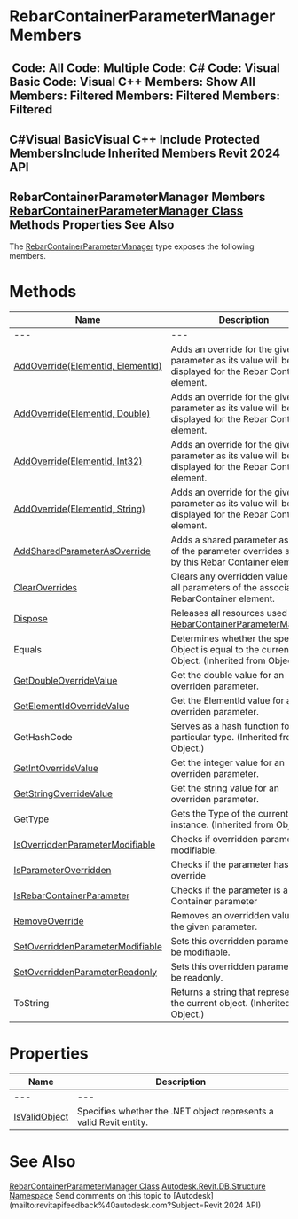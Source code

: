 # RebarContainerParameterManager Members

﻿
 Code: All Code: Multiple Code: C# Code: Visual Basic Code: Visual C++  Members: Show All Members: Filtered Members: Filtered Members: Filtered   
---  
C#Visual BasicVisual C++
Include Protected MembersInclude Inherited Members
Revit 2024 API  
---  
RebarContainerParameterManager Members  
[RebarContainerParameterManager Class](a0e5db38-c482-7232-df45-b0cdbcebac7d.md "RebarContainerParameterManager Class") Methods Properties See Also  
---  
The [RebarContainerParameterManager](a0e5db38-c482-7232-df45-b0cdbcebac7d.md "RebarContainerParameterManager Class") type exposes the following members.
# Methods
| Name | Description |
| --- | --- |
| --- | --- | --- |
| [AddOverride(ElementId, ElementId)](162cbdc9-f640-ca81-fb77-f7456993951f.md "AddOverride Method \(ElementId, ElementId\)") | Adds an override for the given parameter as its value will be displayed for the Rebar Container element. |
| [AddOverride(ElementId, Double)](37cdef48-c22a-633f-7047-33f9d170f641.md "AddOverride Method \(ElementId, Double\)") | Adds an override for the given parameter as its value will be displayed for the Rebar Container element. |
| [AddOverride(ElementId, Int32)](1a855734-c230-30ee-8d74-33617eb7bc3f.md "AddOverride Method \(ElementId, Int32\)") | Adds an override for the given parameter as its value will be displayed for the Rebar Container element. |
| [AddOverride(ElementId, String)](b9cfaccb-15c0-d12c-470a-8ec9f1419979.md "AddOverride Method \(ElementId, String\)") | Adds an override for the given parameter as its value will be displayed for the Rebar Container element. |
| [AddSharedParameterAsOverride](0e4551e0-d6c6-3c71-812b-8ea6a82a9ea9.md "AddSharedParameterAsOverride Method") | Adds a shared parameter as one of the parameter overrides stored by this Rebar Container element. |
| [ClearOverrides](997a68cf-1530-13a1-91d3-484beefa51a3.md "ClearOverrides Method") | Clears any overridden values from all parameters of the associated RebarContainer element. |
| [Dispose](37f9ed71-f3fa-9ce0-db64-aba29212386b.md "Dispose Method") | Releases all resources used by the [RebarContainerParameterManager](a0e5db38-c482-7232-df45-b0cdbcebac7d.md "RebarContainerParameterManager Class") |
| Equals | Determines whether the specified Object is equal to the current Object. (Inherited from Object.) |
| [GetDoubleOverrideValue](269b5ffa-a173-d34a-20ce-b3d98ca793f6.md "GetDoubleOverrideValue Method") | Get the double value for an overriden parameter. |
| [GetElementIdOverrideValue](5c9dca6a-77dd-9631-47f8-b0f02c8ca905.md "GetElementIdOverrideValue Method") | Get the ElementId value for an overriden parameter. |
| GetHashCode | Serves as a hash function for a particular type.  (Inherited from Object.) |
| [GetIntOverrideValue](fa4716f0-ba7b-5d2f-6005-1a6be9e4ddd3.md "GetIntOverrideValue Method") | Get the integer value for an overriden parameter. |
| [GetStringOverrideValue](bdd0c7ed-421a-fc24-05d0-5cc727c4c013.md "GetStringOverrideValue Method") | Get the string value for an overriden parameter. |
| GetType | Gets the Type of the current instance. (Inherited from Object.) |
| [IsOverriddenParameterModifiable](7d3b99fe-2028-3309-52cd-a3c8d4319d08.md "IsOverriddenParameterModifiable Method") | Checks if overridden parameter is modifiable. |
| [IsParameterOverridden](329a5321-cfa1-3924-e05b-6a51fcc08b81.md "IsParameterOverridden Method") | Checks if the parameter has an override |
| [IsRebarContainerParameter](f1af9db7-e66c-f8db-8526-1e52833cb830.md "IsRebarContainerParameter Method") | Checks if the parameter is a Rebar Container parameter |
| [RemoveOverride](936573d9-88a4-ed15-233b-6508a9c88a64.md "RemoveOverride Method") | Removes an overridden value from the given parameter. |
| [SetOverriddenParameterModifiable](0b91fcec-09b4-8e89-01cf-24272512395f.md "SetOverriddenParameterModifiable Method") | Sets this overridden parameter to be modifiable. |
| [SetOverriddenParameterReadonly](13dfe73c-aa3c-767d-c939-45feab28cd21.md "SetOverriddenParameterReadonly Method") | Sets this overridden parameter to be readonly. |
| ToString | Returns a string that represents the current object. (Inherited from Object.) |

# Properties
| Name | Description |
| --- | --- |
| --- | --- | --- |
| [IsValidObject](e400c49b-bdc6-3bc6-5db2-2fe16fe956bf.md "IsValidObject Property") | Specifies whether the .NET object represents a valid Revit entity. |

# See Also
[RebarContainerParameterManager Class](a0e5db38-c482-7232-df45-b0cdbcebac7d.md "RebarContainerParameterManager Class")
[Autodesk.Revit.DB.Structure Namespace](d586b341-f687-9d90-e96d-255806b7d4fc.md "Autodesk.Revit.DB.Structure Namespace")
Send comments on this topic to [Autodesk](mailto:revitapifeedback%40autodesk.com?Subject=Revit 2024 API)
